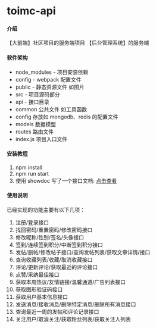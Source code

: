 # toimc-api

#### 介绍

【大前端】社区项目的服务端项目
【后台管理系统】的服务端

#### 软件架构

-   node_modules - 项目安装依赖
-   config - webpack 配置文件
-   public - 静态资源文件 如图片
-   src - 项目源码部分
-   api - 接口目录
-   common 公共文件 如工具函数
-   config 存放如 mongodb、redis 的配置文件
-   models 数据模型
-   routes 路由文件
-   index.js 项目入口文件

#### 安装教程

1.  npm install
2.  npm run start
3.  使用 showdoc 写了一个接口文档: [点击查看](https://www.showdoc.cc/daqianduan?page_id=4086677487937684)

#### 使用说明

已经实现的功能主要有以下几项：

1.  注册/登录接口
2.  找回密码/重置密码/修改密码接口
3.  修改昵称/性别/签名/头像接口
4.  签到/连续签到积分/中断签到积分接口
5.  发帖/删帖/修改帖子接口/查询发帖列表/获取文章详情/接口
6.  查询收藏列表/收藏/取消收藏接口
7.  评论/更新评论/获取最近的评论接口
8.  点赞/采纳最佳接口
9.  获取本周热议/友情链接/温馨通道/广告列表接口
10. 获取图形验证码接口
11. 获取用户基本信息接口
12. 发送消息/接收消息/删除特定消息/删除所有消息接口
13. 查询最近一周的发帖和评论记录接口
14. 关注用户/取消关注/获取粉丝列表/获取关注人列表

